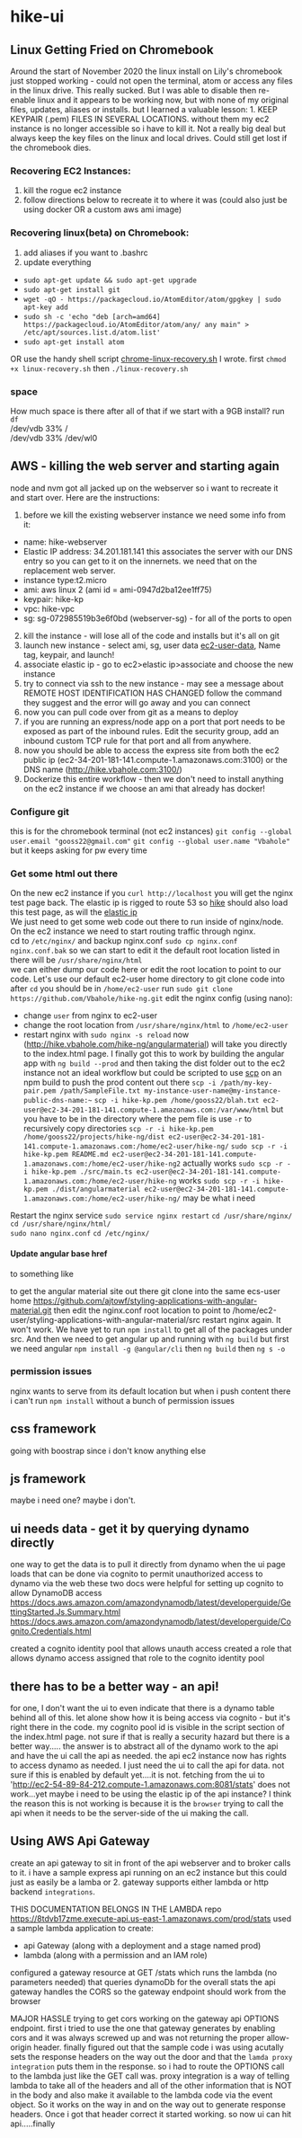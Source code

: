 # hike-ui


## Linux Getting Fried on Chromebook
Around the start of November 2020 the linux install on Lily's chromebook just stopped working - could not open the terminal, atom or access any files in the linux drive.  This really sucked. But I was able to disable then re-enable linux and it appears to be working now, but with none of my original files, updates, aliases or installs. but I learned a valuable lesson: 1. KEEP KEYPAIR (.pem) FILES IN SEVERAL LOCATIONS. without them my ec2 instance is no longer accessible so i have to kill it. Not a really big deal but always keep the key files on the linux and local drives. Could still get lost if the chromebook dies.
### Recovering EC2 Instances:
1. kill the rogue ec2 instance
2. follow directions below to recreate it to where it was (could also just be using docker OR a custom aws ami image)  
### Recovering linux(beta) on Chromebook:
1. add aliases if you want to .bashrc
2. update everything
- `sudo apt-get update && sudo apt-get upgrade`
- `sudo apt-get install git`
- `wget -qO - https://packagecloud.io/AtomEditor/atom/gpgkey | sudo apt-key add`
- `sudo sh -c 'echo "deb [arch=amd64] https://packagecloud.io/AtomEditor/atom/any/ any main" > /etc/apt/sources.list.d/atom.list'`
- `sudo apt-get install atom`

OR use the handy shell script [chrome-linux-recovery.sh](https://raw.githubusercontent.com/Vbahole/hike-ui/master/chrome-linux-recovery.sh) I wrote. first `chmod +x linux-recovery.sh` then `./linux-recovery.sh`

### space 
How much space is there after all of that if we start with a 9GB install? 
run `df`  
/dev/vdb 33% /  
/dev/vdb 33% /dev/wl0

## AWS - killing the web server and starting again
node and nvm got all jacked up on the webserver so i want to recreate it and start over.
Here are the instructions:

1. before we kill the existing webserver instance we need some info from it:
- name: hike-webserver
- Elastic IP address: 34.201.181.141 this associates the server with our DNS entry so you can get to it on the innernets. we need that on the replacement web server.
- instance type:t2.micro
- ami: aws linux 2 (ami id = ami-0947d2ba12ee1ff75)
- keypair: hike-kp
- vpc: hike-vpc
- sg: sg-072985519b3e6f0bd (webserver-sg) - for all of the ports to open

2. kill the instance - will lose all of the code and installs but it's all on git
3. launch new instance - select ami, sg, user data [ec2-user-data](https://raw.githubusercontent.com/Vbahole/hike-ui/master/ec2-user-data), Name tag, keypair, and launch!
4. associate elastic ip - go to ec2>elastic ip>associate and choose the new instance
5. try to connect via ssh to the new instance - may see a message about REMOTE HOST IDENTIFICATION HAS CHANGED follow the command they suggest and the error will go away and you can connect
6. now you can pull code over from git as a means to deploy
7. if you are running an express/node app on a port that port needs to be exposed as part of the inbound rules. Edit the security group, add an inbound custom TCP rule for that port and all from anywhere.
8. now you should be able to access the express site from both the ec2 public ip (ec2-34-201-181-141.compute-1.amazonaws.com:3100) or the DNS name (http://hike.vbahole.com:3100/)
9. Dockerize this entire workflow - then we don't need to install anything on the ec2 instance if we choose an ami that already has docker!

### Configure git
this is for the chromebook terminal (not ec2 instances)
`git config --global user.email "gooss22@gmail.com"`
`git config --global user.name "Vbahole"`
but it keeps asking for pw every time

### Get some html out there
On the new ec2 instance if you `curl http://localhost` you will get the nginx test page back. 
The elastic ip is rigged to route 53 so [hike](http://hike.vbahole.com/) should also load this test page, as will the [elastic ip](http://34.201.181.141/)  
We just need to get some web code out there to run inside of nginx/node.  
On the ec2 instance we need to start routing traffic through nginx.  
cd to `/etc/nginx/` and backup nginx.conf `sudo cp nginx.conf nginx.conf.bak` so we can start to edit it
the default root location listed in there will be `/usr/share/nginx/html`  
we can either dump our code here or edit the root location to point to our code. 
Let's use our default ec2-user home directory to git clone code into
after `cd` you should be in `/home/ec2-user` run `sudo git clone https://github.com/Vbahole/hike-ng.git`
edit the nginx config (using nano):
- change `user` from nginx to ec2-user
- change the root location from `/usr/share/nginx/html` to `/home/ec2-user`
- restart nginx with `sudo nginx -s reload`
now (http://hike.vbahole.com/hike-ng/angularmaterial) will take you directly to the index.html page.
I finally got this to work by building the angular app with `ng build --prod` and then taking the dist folder out to the ec2 instance
not an ideal workflow but could be scripted to use [scp](https://docs.aws.amazon.com/AWSEC2/latest/UserGuide/AccessingInstancesLinux.html) on an npm build to push the prod content out there
`scp -i /path/my-key-pair.pem /path/SampleFile.txt my-instance-user-name@my-instance-public-dns-name:~`
`scp -i hike-kp.pem /home/gooss22/blah.txt ec2-user@ec2-34-201-181-141.compute-1.amazonaws.com:/var/www/html`
but you have to be in the directory where the pem file is
use `-r` to recursively copy directories
`scp -r -i hike-kp.pem /home/gooss22/projects/hike-ng/dist ec2-user@ec2-34-201-181-141.compute-1.amazonaws.com:/home/ec2-user/hike-ng/`
`sudo scp -r -i hike-kp.pem README.md ec2-user@ec2-34-201-181-141.compute-1.amazonaws.com:/home/ec2-user/hike-ng2` actually works
`sudo scp -r -i hike-kp.pem ./src/main.ts ec2-user@ec2-34-201-181-141.compute-1.amazonaws.com:/home/ec2-user/hike-ng` works
`sudo scp -r -i hike-kp.pem ./dist/angularmaterial ec2-user@ec2-34-201-181-141.compute-1.amazonaws.com:/home/ec2-user/hike-ng/` may be what i need



Restart the nginx service `sudo service nginx restart`
`cd /usr/share/nginx/` 
`cd /usr/share/nginx/html/`  
`sudo nano nginx.conf` 
`cd /etc/nginx/` 

#### Update angular base href
to something like <base href="/hike-ng/angularmaterial/">

to get the angular material site out there git clone into the same ecs-user home https://github.com/ajtowf/styling-applications-with-angular-material.git
then edit the nginx.conf root location to point to /home/ec2-user/styling-applications-with-angular-material/src
restart nginx again.
It won't work. We have yet to run `npm install` to get all of the packages under src. And then we need to get angular up and running with `ng build`
but first we need angular `npm install -g @angular/cli` then `ng build` then `ng s -o`

### permission issues
nginx wants to serve from its default location but when i push content there i can't run `npm install` without a bunch of permission issues


## css framework
going with boostrap since i don't know anything else

## js framework
maybe i need one? maybe i don't.

## ui needs data - get it by querying dynamo directly
one way to get the data is to pull it directly from dynamo when the ui page loads
that can be done via cognito to permit unauthorized access to dynamo via the web
these two docs were helpful for setting up cognito to allow DynamoDB access
https://docs.aws.amazon.com/amazondynamodb/latest/developerguide/GettingStarted.Js.Summary.html
https://docs.aws.amazon.com/amazondynamodb/latest/developerguide/Cognito.Credentials.html

created a cognito identity pool that allows unauth access
created a role that allows dynamo access
assigned that role to the cognito identity pool

## there has to be a better way - an api!
for one, I don't want the ui to even indicate that there is a dynamo table behind all of this. let alone show how it is being access via cognito - but it's right there in the code. my cognito pool id is visible in the script section of the index.html page. not sure if that is really a security hazard but there is a better way.....
the answer is to abstract all of the dynamo work to the api and have the ui call the api as needed.
the api ec2 instance now has rights to access dynamo as needed. I just need the ui to call the api for data.
not sure if this is enabled by default yet....it is not. fetching from the ui to
'http://ec2-54-89-84-212.compute-1.amazonaws.com:8081/stats' does not work...yet
maybe i need to be using the elastic ip of the api instance?
I think the reason this is not working is because it is the `browser` trying to call the api when it needs to be the server-side of the ui making the call.

## Using AWS Api Gateway
create an api gateway to sit in front of the api webserver and to broker calls to it.
i have a sample express api running on an ec2 instance but this could just as easily be a lamba or 2.
gateway supports either lambda or http backend `integrations`.

THIS DOCUMENTATION BELONGS IN THE LAMBDA repo
https://8tdvb17zme.execute-api.us-east-1.amazonaws.com/prod/stats
used a sample lambda application to create:
- api Gateway (along with a deployment and a stage named prod)
- lambda (along with a permission and an IAM role)

configured a gateway resource at GET /stats
which runs the lambda (no parameters needed) that queries dynamoDb for the overall stats
the api gateway handles the CORS so the gateway endpoint should work from the browser

MAJOR HASSLE trying to get cors working on the gateway api OPTIONS endpoint. first i tried to use the one that gateway generates by enabling cors and it was always screwed up and was not returning the proper allow-origin header. finally figured out that the sample code i was using acutally sets the response headers on the way out the door and that the `lamda proxy integration` puts them in the response. so i had to route the OPTIONS call to the lambda just like the GET call was. proxy integration is a way of telling lambda to take all of the headers and all of the other information that is NOT in the body and also make it available to the lambda code via the event object. So it works on the way in and on the way out to generate response headers. Once i got that header correct it started working. so now ui can hit api.....finally
